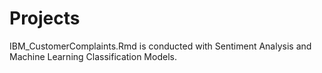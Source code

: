 # Projects

IBM_CustomerComplaints.Rmd is conducted with Sentiment Analysis and Machine Learning Classification Models. 


